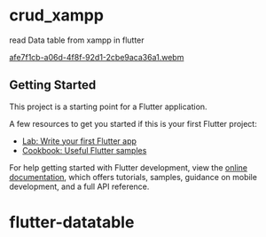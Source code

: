 # crud_xampp

read Data table from xampp in flutter

[afe7f1cb-a06d-4f8f-92d1-2cbe9aca36a1.webm](https://user-images.githubusercontent.com/74030159/202194693-34496215-47ad-4263-bf96-b7c29a00ff89.webm)


## Getting Started

This project is a starting point for a Flutter application.

A few resources to get you started if this is your first Flutter project:

- [Lab: Write your first Flutter app](https://docs.flutter.dev/get-started/codelab)
- [Cookbook: Useful Flutter samples](https://docs.flutter.dev/cookbook)

For help getting started with Flutter development, view the
[online documentation](https://docs.flutter.dev/), which offers tutorials,
samples, guidance on mobile development, and a full API reference.
# flutter-datatable
